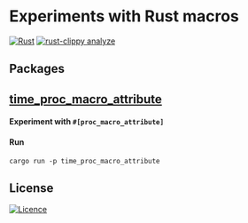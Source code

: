 # Experiments with Rust macros

[![Rust](https://github.com/sergeychunayev/rust_experiment_macros/actions/workflows/rust.yml/badge.svg)](https://github.com/sergeychunayev/rust_experiment_macros/actions/workflows/rust.yml)
[![rust-clippy analyze](https://github.com/sergeychunayev/rust_experiment_macros/actions/workflows/rust-clippy.yml/badge.svg)](https://github.com/sergeychunayev/rust_experiment_macros/actions/workflows/rust-clippy.yml)

## Packages

## [time_proc_macro_attribute](time_proc_macro_attribute)
#### Experiment with ```#[proc_macro_attribute]```
#### Run
```code sh
cargo run -p time_proc_macro_attribute
```

## License

[![Licence](https://img.shields.io/github/license/Ileriayo/markdown-badges?style=for-the-badge)](./LICENSE)
